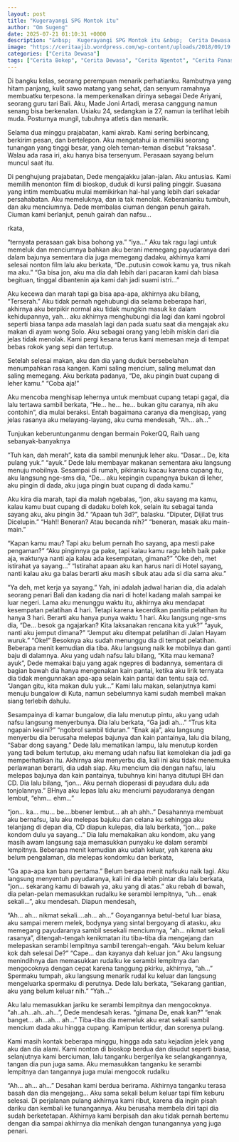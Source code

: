 ```yaml
---
layout: post
title: "Kugerayangi SPG Montok itu"
author: "Om Sugeng"
date: 2025-07-21 01:10:31 +0000
description: "&nbsp;  Kugerayangi SPG Montok itu &nbsp;  Cerita Dewasa &#8211;\u00a0Pagi itu adalah jam pertama, aku duduk di bangku kelas bagian tengah, kulirik kiri dan kanan. tak ada yanmg kukenal, namun ada satu yan..."
image: "https://ceritaajib.wordpress.com/wp-content/uploads/2018/09/19.jpg"
categories: ["Cerita Dewasa"]
tags: ["Cerita Bokep", "Cerita Dewasa", "Cerita Ngentot", "Cerita Panas"]
---
```


Di bangku kelas, seorang perempuan menarik perhatianku.  Rambutnya yang hitam panjang, kulit sawo matang yang sehat, dan senyum ramahnya membuatku terpesona.  Ia memperkenalkan dirinya sebagai Dede Ariyani, seorang guru tari Bali.  Aku, Made Joni Artadi, merasa canggung namun senang bisa berkenalan. Usiaku 24, sedangkan ia 27, namun ia terlihat lebih muda.  Posturnya mungil, tubuhnya atletis dan menarik.

Selama dua minggu prajabatan, kami akrab.  Kami sering berbincang, berkirim pesan, dan bertelepon.  Aku mengetahui ia memiliki seorang tunangan yang tinggi besar, yang oleh teman-teman disebut "raksasa". Walau ada rasa iri, aku hanya bisa tersenyum.  Perasaan sayang belum muncul saat itu.

Di penghujung prajabatan, Dede mengajakku jalan-jalan.  Aku antusias.  Kami memilih menonton film di bioskop, duduk di kursi paling pinggir.  Suasana yang intim membuatku mulai memikirkan hal-hal yang lebih dari sekadar persahabatan.  Aku memeluknya, dan ia tak menolak.  Keberanianku tumbuh, dan aku menciumnya.  Dede membalas ciuman dengan penuh gairah.  Ciuman kami berlanjut, penuh gairah dan nafsu...

rkata,

“ternyata perasaan gak bisa bohong ya.”
“iya…”
Aku tak ragu lagi untuk memeluk dan menciumnya bahkan aku berani memegang payudaranya dari dalam bajunya sementara dia juga memegang dadaku, akhirnya kami selesai nonton film lalu aku berkata,
“De..putusin cowok kamu ya, trus nikah ma aku.”
“Ga bisa jon, aku ma dia dah lebih dari pacaran kami dah biasa begituan, tinggal dibantenin aja kami dah jadi suami istri…”

Aku kecewa dan marah tapi ga bisa apa-apa, akhirnya aku bilang,
“Terserah.”
Aku tidak pernah ngehubungi dia selama beberapa hari, akhirnya aku berpikir normal aku tidak mungkin masuk ke dalam kehidupannya, yah… aku akhirnya menghubungi dia lagi dan kami ngobrol seperti biasa tanpa ada masalah lagi dan pada suatu saat dia mengajak aku makan di ayam wong Solo.
Aku sebagai orang yang lebih miskin dari dia jelas tidak menolak. Kami pergi kesana terus kami memesan meja di tempat bebas rokok yang sepi dan tertutup.

Setelah selesai makan, aku dan dia yang duduk bersebelahan menumpahkan rasa kangen. Kami saling mencium, saling melumat dan saling memegang. Aku berkata padanya,
“De, aku pingin buat cupang di leher kamu.”
“Coba aja!”

Aku mencoba menghisap lehernya untuk membuat cupang tetapi gagal, dia lalu tertawa sambil berkata,
“He… he… he… bukan gitu caranya, nih aku contohin”, dia mulai beraksi. Entah bagaimana caranya dia mengisap, yang jelas rasanya aku melayang-layang, aku cuma mendesah,
“Ah… ah…”

Tunjukan keberuntunganmu dengan bermain PokerQQ, Raih uang sebanyak-banyaknya

“Tuh kan, dah merah”, kata dia sambil menunjuk leher aku.
“Dasar… De, kita pulang yuk.”
“ayuk.”
Dede lalu membayar makanan sementara aku langsung menuju mobilnya. Sesampai di rumah, pikiranku kacau karena cupang itu, aku langsung nge-sms dia,
“De… aku kepingin cupangnya bukan di leher, aku pingin di dada, aku juga pingin buat cupang di dada kamu.”

Aku kira dia marah, tapi dia malah ngebalas,
“jon, aku sayang ma kamu, kalau kamu buat cupang di dadaku boleh kok, selain itu sebagai tanda sayang aku, aku pingin 3d.”
“Apaan tuh 3d?”, balasku.
“Diputer, Dijilat trus Dicelupin.”
“Hah!! Beneran? Atau becanda nih?”
“beneran, masak aku main-main.”

“Kapan kamu mau? Tapi aku belum pernah lho sayang, apa mesti pake pengaman?”
“Aku pinginnya ga pake, tapi kalau kamu ragu lebih baik pake aja, waktunya nanti aja kalau ada kesempatan, gimana?”
“Oke deh, met istirahat ya sayang…”
“Istirahat apaan aku kan harus nari di Hotel sayang, nanti kalau aku ga balas berarti aku masih sibuk atau ada si dia sama aku.”

“Ya deh, met kerja ya sayang.”
Yah, ini adalah jadwal harian dia, dia adalah seorang penari Bali dan kadang dia nari di hotel kadang malah sampai ke luar negeri.
Lama aku menunggu waktu itu, akhirnya aku mendapat kesempatan pelatihan 4 hari. Tetapi karena kecerdikan panitia pelatihan itu hanya 3 hari. Berarti aku hanya punya waktu 1 hari. Aku langsung nge-sms dia,
“De… besok ga ngajarkan? Kita laksanakan rencana kita yuk?”
“ayuk, nanti aku jemput dimana?”
“Jemput aku ditempat pelatihan di Jalan Hayam wuruk.”
“Oke!”
Besoknya aku sudah menunggu dia di tempat pelatihan. Beberapa menit kemudian dia tiba. Aku langsung naik ke mobilnya dan ganti baju di dalamnya. Aku yang udah nafsu lalu bilang,
“Kita mau kemana? ayuk”, Dede memakai baju yang agak ngepres di badannya, sementara di bagian bawah dia hanya mengenakan kain pantai, ketika aku lirik ternyata dia tidak mengunnakan apa-apa selain kain pantai dan tentu saja cd.
“Jangan gitu, kita makan dulu yuk…”
Kami lalu makan, selanjutnya kami menuju bungalow di Kuta, namun sebelumnya kami sudah membeli makan siang terlebih dahulu.

Sesampainya di kamar bungalow, dia lalu menutup pintu, aku yang udah nafsu langsung menyerbunya. Dia lalu berkata,
“Ga jadi ah…”
“Trus kita ngapain kesini?”
“ngobrol sambil tiduran.”
“Enak aja”, aku langsung menyerbu dia berusaha melepas bajunya dan kain pantainya, lalu dia bilang,
“Sabar dong sayang.” Dede lalu mematikan lampu, lalu menutup korden yang tadi belum tertutup, aku memang udah nafsu liat kemolekan dia jadi ga memperhatikan itu. Akhirnya aku menyerbu dia, kali ini aku tidak menemuka perlawanan berarti, dia udah siap. Aku mencium dia dengan nafsu, lalu melepas bajunya dan kain pantainya, tubuhnya kini hanya ditutupi BH dan CD. Dia lalu bilang,
“jon… Aku pernah dioperasi di payudara dulu ada tonjolannya.”
BHnya aku lepas lalu aku menciumi payudaranya dengan lembut,
“ehm… ehm…”

“jon… ka… mu… be….bbener lembut… ah ah ahh..”
Desahannya membuat aku bernafsu, lalu aku melepas bajuku dan celana ku sehingga aku telanjang di depan dia, CD diapun kulepas, dia lalu berkata,
“jon… pake kondom dulu ya sayang…”
Dia lalu memakaikan aku kondom, aku yang masih awam langsung saja memasukkan punyaku ke dalam serambi lempitnya. Beberapa menit kemudian aku udah keluar, yah karena aku belum pengalaman, dia melepas kondomku dan berkata,

“Ga apa-apa kan baru pertama.”
Belum berapa menit nafsuku naik lagi. Aku langsung menyentuh payudaranya, kali ini dia lebih pintar dia lalu berkata,
“jon… sekarang kamu di bawah ya, aku yang di atas.”
aku rebah di bawah, dia pelan-pelan memasukkan rudalku ke serambi lempitnya,
“uh… enak sekali…”, aku mendesah.
Diapun mendesah,

“Ah… ah… nikmat sekali….ah… ah…”
Goyangannya betul-betul luar biasa, aku sampai merem melek, bodynya yang sintal bergoyang di atasku, aku memegang payudaranya sambil sesekali menciumnya,
“ah… nikmat sekali rasanya”, ditengah-tengah kenikmatan itu tiba-tiba dia mengejang dan melepaskan serambi lempitnya sambil terengah-engah.
“Aku belum keluar kok dah selesai De?”
“Cape… dan kayanya dah keluar jon.”
Aku langsung menindihnya dan memasukkan rudalku ke serambi lempitnya dan mengocoknya dengan cepat karena tanggung pkirku, akhirnya,
“ah…”
Spermaku tumpah, aku langsung menarik rudal ku keluar dan langsung mengeluarka spermaku di perutnya. Dede lalu berkata,
“Sekarang gantian, aku yang belum keluar nih.”
“Yah…”

Aku lalu memasukkan jariku ke serambi lempitnya dan mengocoknya.
“ah..ah…ah…ah…”, Dede mendesah keras.
“gimana De, enak kan?”
“enak banget… ah…ah… ah…”
Tiba-tiba dia memeluk aku erat sekali sambil mencium dada aku hingga cupang.
Kamipun tertidur, dan sorenya pulang.

Kami masih kontak beberapa minggu, hingga ada satu kejadian jelek yang aku dan dia alami. Kami nonton di bioskop berdua dan disudut seperti biasa, selanjutnya kami berciuman, lalu tanganku bergerilya ke selangkangannya, tangan dia pun juga sama. Aku memasukkan tanganku ke serambi lempitnya dan tangannya juga mulai mengocok rudalku

“Ah… ah… ah…” Desahan kami berdua berirama.
Akhirnya tanganku terasa basah dan dia mengejang… Aku sama sekali belum keluar tapi film keburu selesai. Di perjalanan pulang akhirnya kami ribut, karena dia ingin pisah dariku dan kembali ke tunangannya. Aku berusaha membela diri tapi dia sudah berketetapan.
Akhirnya kami berpisah dan aku tidak pernah bertemu dengan dia sampai akhirnya dia menikah dengan tunangannya yang juga penari.